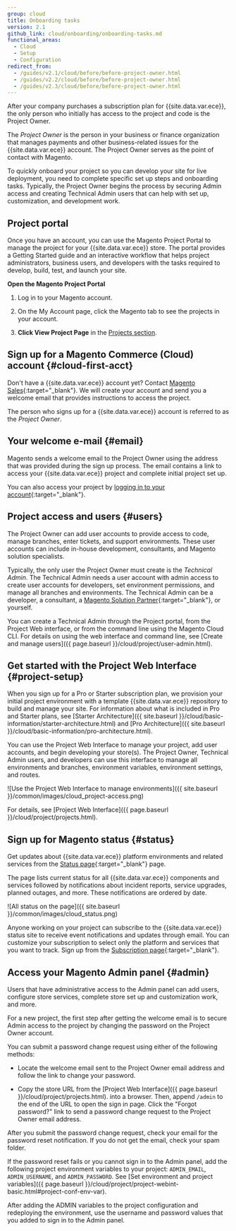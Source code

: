 ```yaml
---
group: cloud
title: Onboarding tasks
version: 2.1
github_link: cloud/onboarding/onboarding-tasks.md
functional_areas:
  - Cloud
  - Setup
  - Configuration
redirect_from:
  - /guides/v2.1/cloud/before/before-project-owner.html
  - /guides/v2.2/cloud/before/before-project-owner.html
  - /guides/v2.3/cloud/before/before-project-owner.html
---
```


After your company purchases a subscription plan for {{site.data.var.ece}}, the
only person who initially has access to the project and code is the Project Owner.

The _Project Owner_  is the person in your business or finance
organization that manages payments and other business-related issues for
the {{site.data.var.ece}} account. The Project Owner serves as the point of
contact with Magento.

To quickly onboard your project so you can develop your site for live
deployment, you need to complete specific set up steps and onboarding tasks.
Typically, the Project Owner begins the process by securing Admin access and
creating Technical Admin users that can help with set up, customization, and
development work.

## Project portal
Once you have an account, you can use the
Magento Project Portal to manage the project for
your {{site.data.var.ece}} store. The portal provides a Getting Started guide
and an interactive workflow that helps project administrators, business users,
and developers with the tasks required to develop, build, test, and launch your
site.

**Open the Magento Project Portal**

1. Log in to your Magento account.

2. On the My Account page, click the Magento tab to see the projects in your account.

3. **Click View Project Page** in the
[Projects section](https://cloud.magento.com/cloud/project/subscriptions/).

## Sign up for a Magento Commerce (Cloud) account {#cloud-first-acct}
Don't have a {{site.data.var.ece}} account yet? Contact [Magento Sales](https://magento.com/explore/contact-sales){:target="\_blank"}.
We will create your account and send you a welcome email that provides instructions to access the project.

The person who signs up for a {{site.data.var.ece}} account is referred to as
the _Project Owner_.

## Your welcome e-mail {#email}
Magento sends a welcome email to the Project Owner using the address that was
provided during the sign up process. The email contains a link to access your
{{site.data.var.ece}} project and complete initial project set up.

You can also access your project by [logging in to your account](https://accounts.magento.cloud){:target="\_blank"}.

## Project access and users {#users}
The Project Owner can add user accounts to provide access to code, manage
branches, enter tickets, and support environments. These user accounts can
include in-house development, consultants, and Magento solution specialists.

Typically, the only user the Project Owner must create is the _Technical Admin_.
The Technical Admin needs a user account with admin access to create user
accounts for developers, set environment permissions, and
manage all branches and environments. The Technical Admin can be a developer,
a consultant, a [Magento Solution Partner](https://magento.com/find-a-partner){:target="\_blank"},
or yourself.

You can create a Technical Admin through the Project portal, from the Project
Web interface, or from the command line using the Magento Cloud CLI. For details
on using the web interface and command line,
see [Create and manage users]({{ page.baseurl }}/cloud/project/user-admin.html).

## Get started with the Project Web Interface {#project-setup}
When you sign up for a Pro or Starter subscription plan, we provision
your initial project environment with a template {{site.data.var.ece}}
repository to build and manage your site. For information about what is included
in Pro and Starter plans, see [Starter Architecture]({{ site.baseurl }}/cloud/basic-information/starter-architecture.html) and [Pro Architecture]({{ site.baseurl }}/cloud/basic-information/pro-architecture.html).

You can use the Project Web Interface to manage your project, add user accounts,
and begin developing your store(s). The Project Owner, Technical Admin users,
and developers can use this interface to manage all environments and branches,
environment variables, environment settings, and routes.

![Use the Project Web Interface to manage environments]({{ site.baseurl }}/common/images/cloud_project-access.png)

For details, see [Project Web Interface]({{ page.baseurl }}/cloud/project/projects.html).

## Sign up for Magento status {#status}
Get updates about {{site.data.var.ece}}
platform environments and related services from the
[Status page](https://status.magento.cloud){:target="\_blank"} page.

The page lists current status for all {{site.data.var.ece}} components and
services followed by notifications about incident reports, service upgrades,
planned outages, and more. These notifications are ordered by date.

![All status on the page]({{ site.baseurl }}/common/images/cloud_status.png)

Anyone working on your project can subscribe to the {{site.data.var.ece}}
status site to receive event notifications and updates through email. You can
customize your subscription to select only the platform and services that you
want to track. Sign up from the
[Subscription page](https://status.magento.cloud/subscribe){:target="\_blank"}.

## Access your Magento Admin panel {#admin}
Users that have administrative access to the Admin panel can add users, configure
store services, complete store set up and customization work, and more.

For a new project, the first step after getting the welcome email is to secure
Admin access to the project by changing the password on the Project Owner
account.

You can submit a password change request using either of the following methods:

-   Locate the welcome email sent to the Project Owner email address and
    follow the link to change your password.

-   Copy the store URL from the [Project Web Interface]({{ page.baseurl }}/cloud/project/projects.html).
    into a browser. Then, append `/admin` to the end of the URL to open
    the sign in page. Click the "Forgot password?" link to send a password
    change request to the Project Owner email address.

After you submit the password change request, check your email for the password
reset notification. If you do not get the email, check your spam folder.

If the password reset fails or you cannot sign in to the Admin panel, add
the following project environment variables to your project: `ADMIN_EMAIL`, `ADMIN_USERNAME`,
and `ADMIN_PASSWORD`. See [Set environment and project variables]({{ page.baseurl }}/cloud/project/project-webint-basic.html#project-conf-env-var).

After adding the ADMIN variables to the project configuration and redeploying
the environment, use the username and password values that you added to sign in
to the Admin panel.

